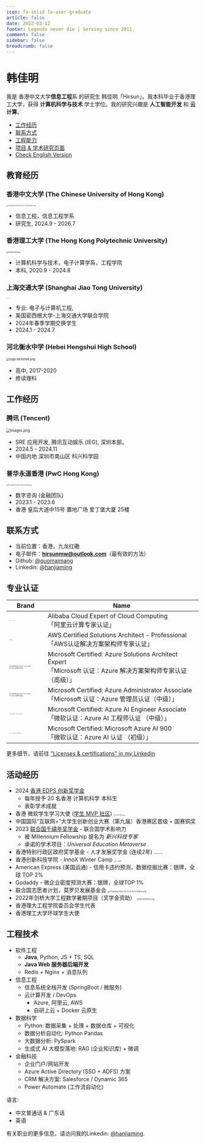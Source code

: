 ```yaml
---
icon: fa-solid fa-user-graduate
article: false
date: 2022-03-12
footer: Legends never die | Serving since 2011.
comment: false 
sidebar: false
breadcrumb: false
---
```


# 韩佳明

我是 香港中文大学**信息工程**系 的研究生 韩佳明「Hirsun」。我本科毕业于香港理工大学，获得 **计算机科学与技术** 学士学位。我的研究兴趣是 **人工智能开发** 和 **云计算**。


- [工作经历](#工作经历)
- [联系方式](#联系方式) 
- [工程能力](#工程技术) 
- [项目 & 学术研究页面](/research.html)
- [Check English Version](myself.html)

## 教育经历

### 香港中文大学 (The Chinese University of Hong Kong)

<img src="https://pic.hanjiaming.com.cn/2024/08/22/2ba3132608c7b.png" alt="CleanShot 2024-08-22 at 22.46.37@2x.png" style="zoom:25%;" />

- 信息工程，信息工程学系
- 研究生, 2024.9 - 2026.7

### 香港理工大学 (The Hong Kong Polytechnic University)

<img src="https://pic.hanjiaming.com.cn/2022/05/23/093cef8d87b4a.png" alt="download.png" style="zoom: 33%;" />

- 计算机科学与技术，电子计算学系，工程学院
- 本科,  2020.9 - 2024.8

### 上海交通大学 (Shanghai Jiao Tong University)

<img src="https://pic.hanjiaming.com.cn/2024/02/24/7b2d2f8a6668f.png" alt="校标-标志中英文横版.png" title="校标-标志中英文横版.png" style="zoom: 4.5%;" />

- 专业: 电子与计算机工程,
- 美国密西根大学-上海交通大学联合学院
- 2024年春季学期交换学生
- 2024.1 - 2024.7

### 河北衡水中学 (Hebei Hengshui High School)

<img src="https://pic.hanjiaming.com.cn/2022/05/23/8677f1421c551.png" alt="logo.86300e6.png" style="zoom: 55%;" />

- 高中, 2017-2020
- 修读理科

## 工作经历

### 腾讯 (Tencent)

<img src="https://pic.hanjiaming.com.cn/2024/08/14/072f12b58d2e9.png" alt="images.png" style="zoom:66%;" />

- SRE 应用开发,  腾讯互动娱乐 (IEG), 深圳本部。
- 2024.5 - 2024.11
- 中国内地 深圳市南山区 科兴科学园

### 普华永道香港 (PwC Hong Kong)

<img src="https://pic.hanjiaming.com.cn/2023/01/14/4009f97652543.jpg" alt="PricewaterhouseCoopersLimited2.jpg" style="zoom: 25%;" />

- 数字咨询 (金融团队)
- 2023.1 - 2023.6
- 香港 皇后大道中15号 置地广场 爱丁堡大厦 25楼

## 联系方式

- 当前位置：香港，九龙红磡
- 电子邮件：**hirsunmw@outlook.com**（最有效的方法）
- Github: [@guomaimang](https://github.com/guomaimang)
- Linkedin: [@hanjiaming](https://www.linkedin.com/in/hanjiaming/)

## 专业认证

| Brand                                                        | Name                                                         |
| ------------------------------------------------------------ | ------------------------------------------------------------ |
| <img src="https://pic.hanjiaming.com.cn/2022/11/13/1327a3d9d969f.png" alt="1667275963365.png" style="zoom:8%;" /> | Alibaba Cloud Expert of Cloud Computing<br />「阿里云计算专家认证」 |
| <img src="https://pic.hanjiaming.com.cn/2022/11/13/49c7e482253e6.png" alt="image.png" style="zoom:10%;" /> | AWS Certified Solutions Architect - Professional<br />「AWS认证解决方案架构师专家认证」 |
| <img src="https://pic.hanjiaming.com.cn/2023/12/22/c68a6d1546719.png" alt="CleanShot 2023-12-22 at 21.28.56@2x.png" style="zoom:25%;" /> | Microsoft Certified: Azure Solutions Architect Expert<br />「Microsoft 认证：Azure 解决方案架构师专家认证（高级）」 |
| <img src="https://pic.hanjiaming.com.cn/2023/12/22/ca62ec5d94527.png" alt="CleanShot 2023-12-22 at 21.25.12@2x.png" style="zoom:25%;" /> | Microsoft Certified: Azure Administrator Associate<br />「Microsoft 认证：Azure 管理员认证（中级）」 |
| <img src="https://pic.hanjiaming.com.cn/2023/11/29/776496addc1ce.png" alt="CleanShot 2023-11-29 at 19.33.17@2x.png" style="zoom:10%;" /> | Microsoft Certified: Azure AI Engineer Associate<br />「微软认证：Azure AI 工程师认证 （中级）」 |
| <img src="https://pic.hanjiaming.com.cn/2022/11/13/0bca59a2487e4.png" alt="azure-ai-fundamentals-600x600.png" style="zoom:10%;" /> | Microsoft Certified: Microsoft Azure AI 900<br />「微软认证：Azure AI 认证 （初级）」 |

更多细节，请前往 ["Licenses & certifications" in my Linkedin](https://www.linkedin.com/in/hanjiaming/details/certifications/)


## 活动经历

- 2024 [香港 EDPS 创新奖学金](https://www.linkedin.com/feed/update/urn:li:activity:7234191501029691392/)
  - 每年授予 20 名香港 计算机科学 本科生
  - 表彰学术成就
- 香港 微软学生学习大使 ([学生 MVP 社区](https://mvp.microsoft.com/studentambassadors/profile/34ff3553-c034-496c-a490-db9283f3188a))
  <img src="https://pic.hanjiaming.com.cn/2023/11/29/fdf80d63b1585.png" alt="1701257374951.png" style="zoom:20%;" />
- 中国国际“互联网+”大学生创新创业大赛（第九届）香港赛区晋级 + 国赛铜奖
- 2023 [联合国千禧年奖学金](https://www.millenniumfellows.org/) - 联合国学术影响力
  - 被 Millennium Fellowship 提名为 *新兴科技专家* 
  - 承诺的学术项目：*Universal Education Metaverse*
    <img src="https://pic.hanjiaming.com.cn/2023/08/14/21e930e24b9c1.png" alt="UN.png" style="zoom:6%;" />
- 香港特别行政区政府奖学基金 - 人才发展奖学金 (连续2年)
  <img src="https://pic.hanjiaming.com.cn/2023/06/11/ebc6f8ced1f9b.png" alt="1686464538053.png" style="zoom: 15%;" />
- 香港创新科技学院 - InnoX Winter Camp
  <img src="https://pic.hanjiaming.com.cn/2022/12/23/c69dfc1c44167.png" alt="d" style="zoom:25%;" /> <img src="https://static-file.hirsun.tech/2022/12/23/143134c68964d.png" alt="dd" style="zoom:28%;" />
- American Express (美国运通) - 信用卡违约预测，数据挖掘比赛：银牌，全球 TOP 2%
- Godaddy - 微企业密度预测大赛：银牌，全球TOP 1%
- 联合国志愿者计划，莫罗贝发展基金会
  <img src="https://pic.hanjiaming.com.cn/2022/05/23/d5730f601ad91.png" alt="CleanShot 2022-05-23 at 00.07.50@2x.png" style="zoom: 33%;" />
- 2022年剑桥大学工程数学暑期项目（奖学金资助）
  <img src="https://pic.hanjiaming.com.cn/2022/06/20/bb9a3f76e3c1e.png" alt="1655728744272.png" style="zoom:30%;" />
- 香港理大工程学院委员会学生代表
- 香港理工大学环球学生大使

## 工程技术

- 软件工程
  - **Java**, Python, JS + TS, SQL
  - **Java Web 服务器后端开发**
  - Redis + Nginx + 消息队列
- 信息工程
  - 信息系统全栈开发 (SpringBoot / 微服务)
  - 云计算开发 / DevOps
    - Azure, 阿里云, AWS
    - 自研上云 + Docker 云原生
- 数据科学
  - Python: 数据采集 + 处理 + 数据仓库 + 可视化
  - 数据分析自动化: Python Pandas
  - 大数据分析:  PySpark
  - 生成式 AI 大模型落地: RAG (企业知识库) + 微调
- 金融科技
  - 企业门户/网站开发
  - Azure Active Directory (SSO + ADFS) 方案
  - CRM 解决方案: Salesforce / Dynamic 365
  - Power Automate (工作流自动化)

语言:

- 中文普通话 & 广东话
- 英语

有关职业的更多信息，请访问我的Linkedin: [@hanjiaming](https://www.linkedin.com/in/hanjiaming/).
